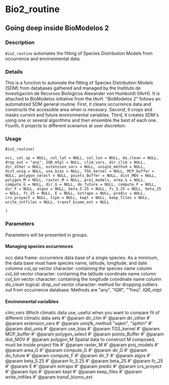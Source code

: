 # Bio2_routine
## Going deep inside BioModelos 2

### Description

`Bio2_routine` automates the fitting of Species Distribution Models from occurrence and environmental data.

### Details

This is a function to automate the fitting of Species Distribution Models (SDM) from databases gathered and managed by the Instituto de Investigación de Recursos Biológicos Alexander von Humboldt (IAvH). It is attached to BioModelos initiative from the IAvH. "BioModelos 2" follows an automatized SDM general routine. First, it cleans occurrence data and constructs the accessible area when is necesary. Second, it crops and masks current and future environmental variables. Third, it creates SDM's using one or several algorithms and then ensemble the best of each one. Fourth, it projects to different scenarios at user discretion.

### Usage

```
Bio2_routine(

occ, col_sp = NULL, col_lat = NULL, col_lon = NULL, do_clean = NULL, drop_out = "any", IQR_mtpl = NULL, clim_vars, dir_clim = NULL, dir_other = NULL, extension_vars = NULL, uniq1k_method = NULL, dist_uniq = NULL, use_bias = NULL, TGS_kernel = NULL, MCP_buffer = NULL, polygon_select = NULL, points_Buffer = NULL, dist_MOV = NULL, polygon_M = NULL, raster_M = NULL, proj_models, area_G = NULL, compute_G = NULL, dir_G = NULL, do_future = NULL, compute_F = NULL, dir_F = NULL, algos = NULL, beta_5.25 = NULL, fc_5.25 = NULL, beta_25 = NULL, fc_25 = NULL, E = NULL, extrapo = NULL, predic = NULL, crs_proyect = NULL, tipo = NULL, kept = NULL, keep_files = NULL, write_intfiles = NULL, transf_biomo_ext = NULL

)
```
### Parameters

Parameters will be presented in groups.

#### Managing species occurrences

*occ* data frame: occurrence data base of a single species. As a minimum, the data base must have species name, latitude, longitude, and date columns
*col_sp* vector character: containing the species name column
*col_lat* vector character: containing the latitude coordinate name column
*col_lon* vector character: containing the longitude coordinate name column
*do_clean* logical:
*drop_out* vector character: method for dropping outliers out from occurrence database. Methods are "any", "IQR", ""freq".
*IQR_mtpl*

#### Environmental varialbles

*clim_vars* Which climatic data use, useful when you want to compare fit of different climatic data sets
#' @param dir_clim
#' @param dir_other
#' @param extension_vars
#' @param uniq1k_method "sqkm", "spthin"
#' @param dist_uniq
#' @param use_bias
#' @param TGS_kernel
#' @param MCP_buffer
#' @param polygon_select
#' @param points_Buffer
#' @param dist_MOV
#' @param polygon_M Spatial data to construct M composed, must be inside project file
#' @param raster_M
#' @param proj_models
#' @param area_G
#' @param compute_G
#' @param dir_G
#' @param do_future
#' @param compute_F
#' @param dir_F
#' @param algos
#' @param beta_5.25
#' @param fc_5.25
#' @param beta_25
#' @param fc_25
#' @param E
#' @param extrapo
#' @param predic
#' @param crs_proyect
#' @param tipo
#' @param kept
#' @param keep_files
#' @param write_intfiles
#' @param transf_biomo_ext
